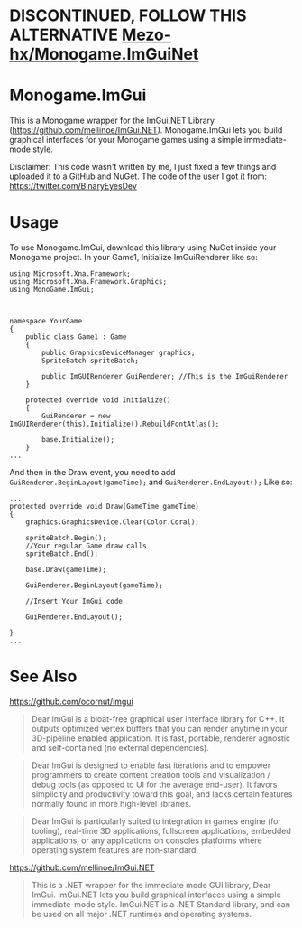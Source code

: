# DISCONTINUED, FOLLOW THIS ALTERNATIVE [Mezo-hx/Monogame.ImGuiNet](https://github.com/Mezo-hx/Monogame.ImGuiNet)

# Monogame.ImGui

This is a Monogame wrapper for the ImGui.NET Library (https://github.com/mellinoe/ImGui.NET). Monogame.ImGui lets you build graphical interfaces for your Monogame games using a simple immediate-mode style.

Disclaimer: This code wasn't written by me, I just fixed a few things and uploaded it to a GitHub and NuGet. The code of the user I got it from: https://twitter.com/BinaryEyesDev


# Usage

To use Monogame.ImGui, download this library using NuGet inside your Monogame project.
In your Game1, Initialize ImGuiRenderer like so:

```
using Microsoft.Xna.Framework;
using Microsoft.Xna.Framework.Graphics;
using MonoGame.ImGui;



namespace YourGame
{
    public class Game1 : Game
    {
        public GraphicsDeviceManager graphics;
        SpriteBatch spriteBatch;

        public ImGUIRenderer GuiRenderer; //This is the ImGuiRenderer
    }
    
    protected override void Initialize()
    {
        GuiRenderer = new ImGUIRenderer(this).Initialize().RebuildFontAtlas();
        
        base.Initialize();
    }
...
```

And then in the Draw event, you need to add `GuiRenderer.BeginLayout(gameTime);` and `GuiRenderer.EndLayout();`
Like so:
```
...
protected override void Draw(GameTime gameTime)
{
    graphics.GraphicsDevice.Clear(Color.Coral);

    spriteBatch.Begin();
    //Your regular Game draw calls
    spriteBatch.End();

    base.Draw(gameTime);
    
    GuiRenderer.BeginLayout(gameTime);

    //Insert Your ImGui code

    GuiRenderer.EndLayout();

}
...
```

# See Also

https://github.com/ocornut/imgui
> Dear ImGui is a bloat-free graphical user interface library for C++. It outputs optimized vertex buffers that you can render anytime in your 3D-pipeline enabled application. It is fast, portable, renderer agnostic and self-contained (no external dependencies).

> Dear ImGui is designed to enable fast iterations and to empower programmers to create content creation tools and visualization / debug tools (as opposed to UI for the average end-user). It favors simplicity and productivity toward this goal, and lacks certain features normally found in more high-level libraries.

> Dear ImGui is particularly suited to integration in games engine (for tooling), real-time 3D applications, fullscreen applications, embedded applications, or any applications on consoles platforms where operating system features are non-standard.

https://github.com/mellinoe/ImGui.NET
> This is a .NET wrapper for the immediate mode GUI library, Dear ImGui. ImGui.NET lets you build graphical interfaces using a simple immediate-mode style. ImGui.NET is a .NET Standard library, and can be used on all major .NET runtimes and operating systems.

